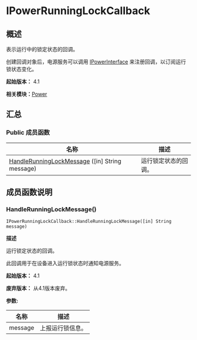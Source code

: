 # IPowerRunningLockCallback


## 概述

表示运行中的锁定状态的回调。

创建回调对象后，电源服务可以调用 [IPowerInterface](interface_i_power_interface.md) 来注册回调，以订阅运行锁状态变化。

**起始版本：** 4.1

**相关模块：**[Power](power-v12.md)


## 汇总


### Public 成员函数

| 名称 | 描述 | 
| -------- | -------- |
| [HandleRunningLockMessage](#handlerunninglockmessage) ([in] String message) | 运行锁定状态的回调。 | 


## 成员函数说明


### HandleRunningLockMessage()

```
IPowerRunningLockCallback::HandleRunningLockMessage([in] String message)
```

**描述**

运行锁定状态的回调。

此回调用于在设备进入运行锁状态时通知电源服务。

**起始版本：** 4.1

**废弃版本：** 从4.1版本废弃。

**参数:**

| 名称 | 描述 | 
| -------- | -------- |
| message | 上报运行锁信息。 | 
